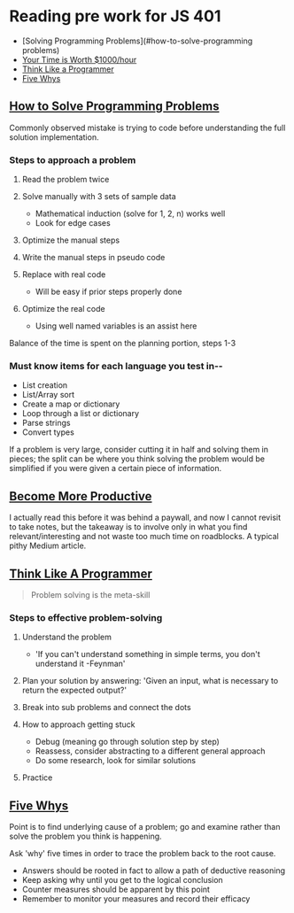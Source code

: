 # Reading pre work for JS 401

- [Solving Programming Problems](#how-to-solve-programming problems)
- [Your Time is Worth $1000/hour](#become-more-productive)
- [Think Like a Programmer](#think-like-a-programmer)
- [Five Whys](#five-whys)

## [How to Solve Programming Problems](https://simpleprogrammer.com/solving-problems-breaking-it-down/)

Commonly observed mistake is trying to code before understanding the full solution implementation.

### Steps to approach a problem

1. Read the problem twice
2. Solve manually with 3 sets of sample data
    - Mathematical induction (solve for 1, 2, n) works well
    - Look for edge cases

3. Optimize the manual steps
4. Write the manual steps in pseudo code
5. Replace with real code
    - Will be easy if prior steps properly done

6. Optimize the real code
    - Using well named variables is an assist here

Balance of the time is spent on the planning portion, steps 1-3

### Must know items for each language you test in--

- List creation
- List/Array sort
- Create a map or dictionary
- Loop through a list or dictionary
- Parse strings 
- Convert types

If a problem is very large, consider cutting it in half and solving them in pieces; the split can be where you think solving the problem would be simplified if you were given a certain piece of information.

## [Become More Productive](https://medium.com/swlh/pretend-your-time-is-worth-1-000-hour-and-youll-become-100x-more-productive-f04628bb3e6d)

I actually read this before it was behind a paywall, and now I cannot revisit to take notes, but the takeaway is to involve only in what you find relevant/interesting and not waste too much time on roadblocks. A typical pithy Medium article.

## [Think Like A Programmer](https://www.freecodecamp.org/news/how-to-think-like-a-programmer-lessons-in-problem-solving-d1d8bf1de7d2/)

> Problem solving is the meta-skill

### Steps to effective problem-solving

1. Understand the problem

    - 'If you can't understand something in simple terms, you don't understand it -Feynman'

2. Plan your solution by answering: 'Given an input, what is necessary to return the expected output?'
3. Break into sub problems and connect the dots
4. How to approach getting stuck

    - Debug (meaning go through solution step by step)
    - Reassess, consider abstracting to a different general approach
    - Do some research, look for similar solutions

5. Practice

## [Five Whys](https://www.mindtools.com/pages/article/newTMC_5W.htm)

Point is to find underlying cause of a problem; go and examine rather than solve the problem you think is happening.

Ask 'why' five times in order to trace the problem back to the root cause.

- Answers should be rooted in fact to allow a path of deductive reasoning
- Keep asking why until you get to the logical conclusion
- Counter measures should be apparent by this point
- Remember to monitor your measures and record their efficacy

